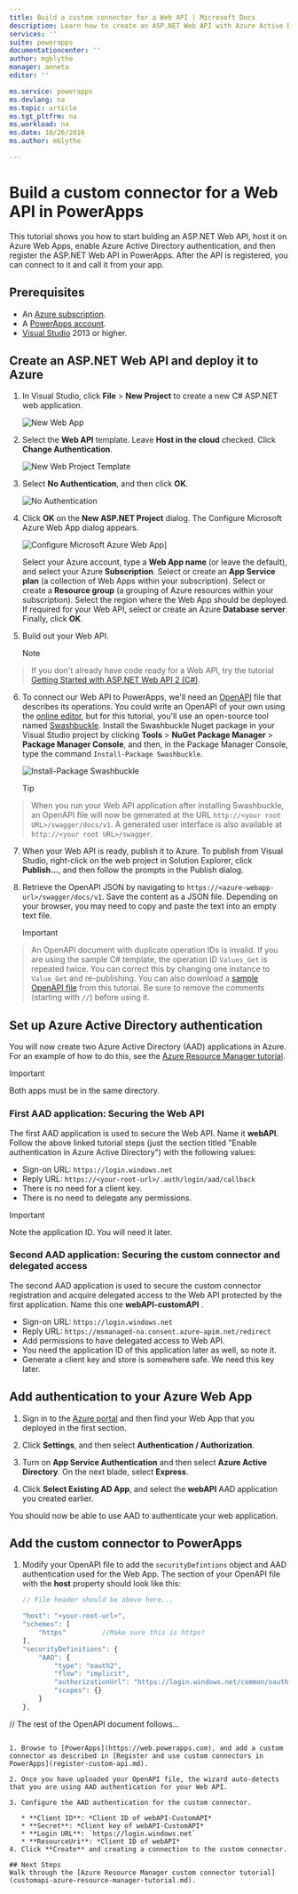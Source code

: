 ```yaml
---
title: Build a custom connector for a Web API | Microsoft Docs
description: Learn how to create an ASP.NET Web API with Azure Active Directory authentication in PowerApps.
services: ''
suite: powerapps
documentationcenter: ''
author: mgblythe
manager: anneta
editor: ''

ms.service: powerapps
ms.devlang: na
ms.topic: article
ms.tgt_pltfrm: na
ms.workload: na
ms.date: 10/26/2016
ms.author: mblythe

---
```

# Build a custom connector for a Web API in PowerApps
This tutorial shows you how to start bulding an ASP.NET Web API, host it on Azure Web Apps, enable Azure Active Directory authentication, and then register the ASP.NET Web API in PowerApps. After the API is registered, you can connect to it and call it from your app.

## Prerequisites
* An [Azure subscription](https://azure.microsoft.com/en-us/free/).
* A [PowerApps account](https://powerapps.microsoft.com).
* [Visual Studio](https://www.visualstudio.com/vs/) 2013 or higher.

## Create an ASP.NET Web API and deploy it to Azure
1. In Visual Studio, click **File** > **New Project** to create a new C# ASP.NET web application.
   
    ![New Web App](./media/customapi-web-api-tutorial/newwebapp.png)
2. Select the **Web API** template.  Leave **Host in the cloud** checked.  Click **Change Authentication**.
   
    ![New Web Project Template](./media/customapi-web-api-tutorial/new-web-api.png)
3. Select **No Authentication**, and then click **OK**.
   
    ![No Authentication](./media/customapi-web-api-tutorial/noauth.png)
4. Click **OK** on the **New ASP.NET Project** dialog.  The Configure Microsoft Azure Web App dialog appears.
   
    ![Configure Microsoft Azure Web App](./media/customapi-web-api-tutorial/azure-publishing.png)]
   
    Select your Azure account, type a **Web App name** (or leave the default), and select your Azure **Subscription**.  Select or create an **App Service plan** (a collection of Web Apps within your subscription).  Select or create a **Resource group** (a grouping of Azure resources within your subscription).  Select the region where the Web App should be deployed.  If required for your Web API, select or create an Azure **Database server**.  Finally, click **OK**.
5. Build out your Web API.
   
    > [!NOTE]
> If you don't already have code ready for a Web API, try the tutorial [Getting Started with ASP.NET Web API 2 (C#)](http://www.asp.net/web-api/overview/getting-started-with-aspnet-web-api/tutorial-your-first-web-api).
6. To connect our Web API to PowerApps, we'll need an [OpenAPI](http://swagger.io/) file that describes its operations.  You could write an OpenAPI of your own using the [online editor](http://editor.swagger.io/), but for this tutorial, you'll use an open-source tool named [Swashbuckle](https://github.com/domaindrivendev/Swashbuckle/blob/master/README.md).  Install the Swashbuckle Nuget package in your Visual Studio project by clicking **Tools** > **NuGet Package Manager** > **Package Manager Console**, and then, in the Package Manager Console, type the command `Install-Package Swashbuckle`.
   
    ![Install-Package Swashbuckle](./media/customapi-web-api-tutorial/swashbuckle-console.png)
   
    > [!TIP]
> When you run your Web API application after installing Swashbuckle, an OpenAPI file will now be generated at the URL `http://<your root URL>/swagger/docs/v1`.  A generated user interface is also available at `http://<your root URL>/swagger`.
7. When your Web API is ready, publish it to Azure. To publish from Visual Studio, right-click on the web project in Solution Explorer, click **Publish...**, and then follow the prompts in the Publish dialog.
8. Retrieve the OpenAPI JSON by navigating to `https://<azure-webapp-url>/swagger/docs/v1`.  Save the content as a JSON file.  Depending on your browser, you may need to copy and paste the text into an empty text file.   
   
    > [!IMPORTANT]
> An OpenAPI document with duplicate operation IDs is invalid. If you are using the sample C# template, the operation ID `Values_Get` is repeated twice. You can correct this by changing one instance to `Value_Get` and re-publishing. You can also download a [sample OpenAPI file](http://pwrappssamples.blob.core.windows.net/samples/webAPI.json) from this tutorial. Be sure to remove the comments (starting with `//`) before using it.

## Set up Azure Active Directory authentication
You will now create two Azure Active Directory (AAD) applications in Azure.  For an example of how to do this, see the [Azure Resource Manager tutorial](customapi-azure-resource-manager-tutorial.md#enable-authentication-in-azure-active-directory).

> [!IMPORTANT]
> Both apps must be in the same directory.

### First AAD application: Securing the Web API
The first AAD application is used to secure the Web API. Name it **webAPI**.  Follow the above linked tutorial steps (just the section titled "Enable authentication in Azure Active Directory") with the following values:

* Sign-on URL: `https://login.windows.net`
* Reply URL: `https://<your-root-url>/.auth/login/aad/callback`
* There is no need for a client key.
* There is no need to delegate any permissions.

> [!IMPORTANT]
> Note the application ID.  You will need it later.

### Second AAD application: Securing the custom connector and delegated access
The second AAD application is used to secure the custom connector registration and acquire delegated access to the Web API protected by the first application. Name this one **webAPI-customAPI** .

* Sign-on URL: `https://login.windows.net`
* Reply URL: `https://msmanaged-na.consent.azure-apim.net/redirect`
* Add permissions to have delegated access to Web API.
* You need the application ID of this application later as well, so note it.
* Generate a client key and store is somewhere safe. We need this key later.

## Add authentication to your Azure Web App

1. Sign in to the [Azure portal](https://portal.azure.com) and then find your Web App that you deployed in the first section.

2. Click **Settings**, and then select **Authentication / Authorization**.

3. Turn on **App Service Authentication** and then select **Azure Active Directory**.  On the next blade, select **Express**.  

4. Click **Select Existing AD App**, and select the **webAPI** AAD application you created earlier.

You should now be able to use AAD to authenticate your web application.

## Add the custom connector to PowerApps
1. Modify your OpenAPI file to add the `securityDefintions` object and AAD authentication used for the Web App. The section of your OpenAPI file with the **host** property should look like this:

    ```javascript
    // File header should be above here...

    "host": "<your-root-url>",
    "schemes": [
        "https"         //Make sure this is https!
    ],
    "securityDefinitions": {
        "AAD": {
            "type": "oauth2",
            "flow": "implicit",
            "authorizationUrl": "https://login.windows.net/common/oauth2/authorize",
            "scopes": {}
        }
    },

// The rest of the OpenAPI document follows...
```

1. Browse to [PowerApps](https://web.powerapps.com), and add a custom connector as described in [Register and use custom connectors in PowerApps](register-custom-api.md).

2. Once you have uploaded your OpenAPI file, the wizard auto-detects that you are using AAD authentication for your Web API.

3. Configure the AAD authentication for the custom connector.  
   
   * **Client ID**: *Client ID of webAPI-CustomAPI*
   * **Secret**: *Client key of webAPI-CustomAPI*
   * **Login URL**: `https://login.windows.net`
   * **ResourceUri**: *Client ID of webAPI*
4. Click **Create** and creating a connection to the custom connector.

## Next Steps
Walk through the [Azure Resource Manager custom connector tutorial](customapi-azure-resource-manager-tutorial.md).

